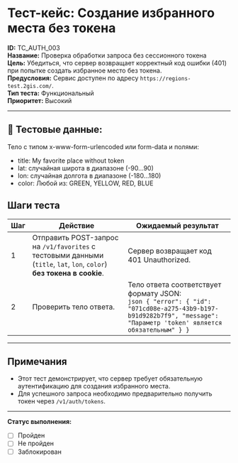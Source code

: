 # Тест-кейс: Создание избранного места без токена

**ID:** TC_AUTH_003  
**Название:** Проверка обработки запроса без сессионного токена  
**Цель:** Убедиться, что сервер возвращает корректный код ошибки (401) при попытке создать избранное место без токена.  
**Предусловия:** Сервис доступен по адресу `https://regions-test.2gis.com/`.  
**Тип теста:** Функциональный  
**Приоритет:** Высокий  

---

## 🧪 Тестовые данные:
Тело с типом x-www-form-urlencoded или form-data и полями:
- title: My favorite place without token  
- lat: случайная широта в диапазоне (-90…90)  
- lon: случайная долгота в диапазоне (-180…180)  
- color: Любой из: GREEN, YELLOW, RED, BLUE  

  
## Шаги теста

| Шаг | Действие | Ожидаемый результат |
|-----|-----------|-------------------|
| 1   | Отправить POST-запрос на `/v1/favorites` с тестовыми данными (`title`, `lat`, `lon`, `color`) **без токена в cookie**. | Сервер возвращает код 401 Unauthorized. |
| 2   | Проверить тело ответа. | Тело ответа соответствует формату JSON: <br>```json { "error": { "id": "071cd08e-a275-43b9-b197-b91d9282b7f9", "message": "Параметр 'token' является обязательным" } } ``` |


---

## Примечания
- Этот тест демонстрирует, что сервер требует обязательную аутентификацию для создания избранного места.  
- Для успешного запроса необходимо предварительно получить токен через `/v1/auth/tokens`.  

---

**Статус выполнения:**  
- [ ] Пройден  
- [ ] Не пройден  
- [ ] Заблокирован

